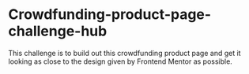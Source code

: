 # Crowdfunding-product-page-challenge-hub
This challenge is to build out this crowdfunding product page and get it looking as close to the design  given by Frontend Mentor as possible.
